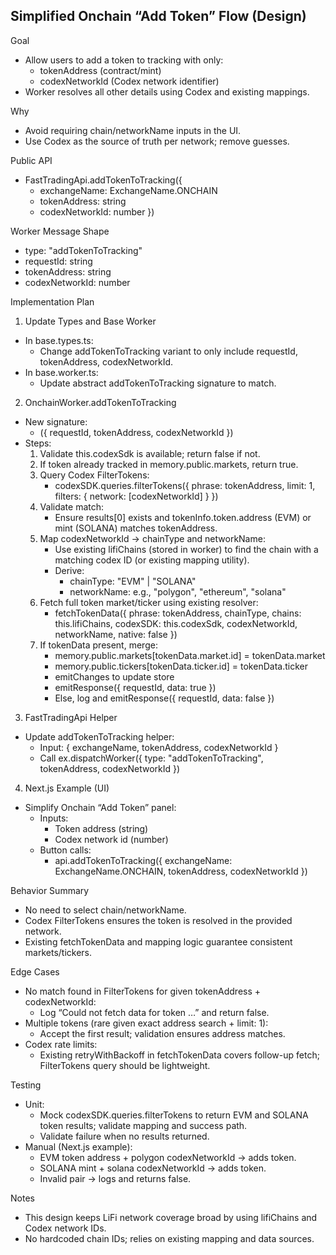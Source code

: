 ## Simplified Onchain “Add Token” Flow (Design)

Goal

- Allow users to add a token to tracking with only:
  - tokenAddress (contract/mint)
  - codexNetworkId (Codex network identifier)
- Worker resolves all other details using Codex and existing mappings.

Why

- Avoid requiring chain/networkName inputs in the UI.
- Use Codex as the source of truth per network; remove guesses.

Public API

- FastTradingApi.addTokenToTracking({
  - exchangeName: ExchangeName.ONCHAIN
  - tokenAddress: string
  - codexNetworkId: number
    })

Worker Message Shape

- type: "addTokenToTracking"
- requestId: string
- tokenAddress: string
- codexNetworkId: number

Implementation Plan

1. Update Types and Base Worker

- In base.types.ts:
  - Change addTokenToTracking variant to only include requestId, tokenAddress, codexNetworkId.
- In base.worker.ts:
  - Update abstract addTokenToTracking signature to match.

2. OnchainWorker.addTokenToTracking

- New signature:
  - ({ requestId, tokenAddress, codexNetworkId })
- Steps:
  1. Validate this.codexSdk is available; return false if not.
  2. If token already tracked in memory.public.markets, return true.
  3. Query Codex FilterTokens:
     - codexSDK.queries.filterTokens({
       phrase: tokenAddress,
       limit: 1,
       filters: { network: [codexNetworkId] }
       })
  4. Validate match:
     - Ensure results[0] exists and tokenInfo.token.address (EVM) or mint (SOLANA) matches tokenAddress.
  5. Map codexNetworkId -> chainType and networkName:
     - Use existing lifiChains (stored in worker) to find the chain with a matching codex ID (or existing mapping utility).
     - Derive:
       - chainType: "EVM" | "SOLANA"
       - networkName: e.g., "polygon", "ethereum", "solana"
  6. Fetch full token market/ticker using existing resolver:
     - fetchTokenData({
       phrase: tokenAddress,
       chainType,
       chains: this.lifiChains,
       codexSDK: this.codexSdk,
       codexNetworkId,
       networkName,
       native: false
       })
  7. If tokenData present, merge:
     - memory.public.markets[tokenData.market.id] = tokenData.market
     - memory.public.tickers[tokenData.ticker.id] = tokenData.ticker
     - emitChanges to update store
     - emitResponse({ requestId, data: true })
     - Else, log and emitResponse({ requestId, data: false })

3. FastTradingApi Helper

- Update addTokenToTracking helper:
  - Input: { exchangeName, tokenAddress, codexNetworkId }
  - Call ex.dispatchWorker({ type: "addTokenToTracking", tokenAddress, codexNetworkId })

4. Next.js Example (UI)

- Simplify Onchain “Add Token” panel:
  - Inputs:
    - Token address (string)
    - Codex network id (number)
  - Button calls:
    - api.addTokenToTracking({ exchangeName: ExchangeName.ONCHAIN, tokenAddress, codexNetworkId })

Behavior Summary

- No need to select chain/networkName.
- Codex FilterTokens ensures the token is resolved in the provided network.
- Existing fetchTokenData and mapping logic guarantee consistent markets/tickers.

Edge Cases

- No match found in FilterTokens for given tokenAddress + codexNetworkId:
  - Log “Could not fetch data for token …” and return false.
- Multiple tokens (rare given exact address search + limit: 1):
  - Accept the first result; validation ensures address matches.
- Codex rate limits:
  - Existing retryWithBackoff in fetchTokenData covers follow-up fetch; FilterTokens query should be lightweight.

Testing

- Unit:
  - Mock codexSDK.queries.filterTokens to return EVM and SOLANA token results; validate mapping and success path.
  - Validate failure when no results returned.
- Manual (Next.js example):
  - EVM token address + polygon codexNetworkId -> adds token.
  - SOLANA mint + solana codexNetworkId -> adds token.
  - Invalid pair -> logs and returns false.

Notes

- This design keeps LiFi network coverage broad by using lifiChains and Codex network IDs.
- No hardcoded chain IDs; relies on existing mapping and data sources.
